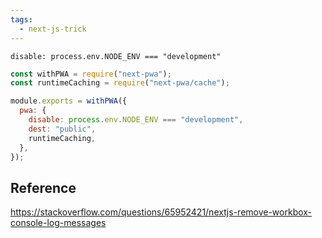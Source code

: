 ```yaml
---
tags:
  - next-js-trick
---
```

`disable: process.env.NODE_ENV === "development"`

```js
const withPWA = require("next-pwa");
const runtimeCaching = require("next-pwa/cache");

module.exports = withPWA({
  pwa: {
    disable: process.env.NODE_ENV === "development",
    dest: "public",
    runtimeCaching,
  },
});
```

## Reference

https://stackoverflow.com/questions/65952421/nextjs-remove-workbox-console-log-messages
